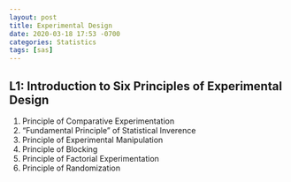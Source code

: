 ```yaml
---
layout: post
title: Experimental Design
date: 2020-03-18 17:53 -0700
categories: Statistics
tags: [sas]
---
```


## L1: Introduction to Six Principles of Experimental Design

1. Principle of Comparative Experimentation
2. “Fundamental Principle” of Statistical Inverence
3. Principle of Experimental Manipulation
4. Principle of Blocking
5. Principle of Factorial Experimentation
6. Principle of Randomization

